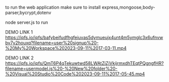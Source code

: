 to run the web application make sure to install express,mongoose,body-parser,bycrypt,dotenv

node server.js to run


DEMO LINK 1
https://ipfs.io/ipfs/bafybeifudfhgfeiuvas5dymueujx4unt4m5ymglc3x6ufnvwbv7y2houxq?filename=user%20signup%20-%20My%20Workspace%202023-09-11%2017-03-11.mp4

DEMO LINK 2
https://ipfs.io/ipfs/QmT6P4qTekuwtwd58LWAtZiZjVkijrmxdhTEqtPQgngfHR?filename=usermodel.js%20-%20New%20folder%20-%20Visual%20Studio%20Code%202023-09-11%2017-05-45.mp4
